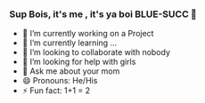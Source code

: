 ### Sup Bois, it's me , it's ya boi BLUE-SUCC 👋


- 🔭 I’m currently working on a Project
- 🌱 I’m currently learning ...
- 👯 I’m looking to collaborate with nobody
- 🤔 I’m looking for help with girls
- 💬 Ask me about your mom
- 😄 Pronouns: He/His
- ⚡ Fun fact: 1+1 = 2
